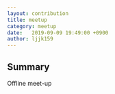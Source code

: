 ```yaml
---
layout: contribution
title: meetup
category: meetup
date:   2019-09-09 19:49:00 +0900
author: ljjk159
---
```


## Summary
Offline meet-up
